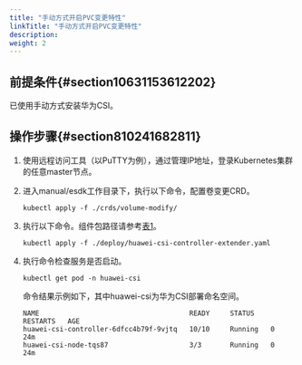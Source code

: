 ```yaml
---
title: "手动方式开启PVC变更特性"
linkTitle: "手动方式开启PVC变更特性"
description: 
weight: 2
---
```


## 前提条件{#section10631153612202}

已使用手动方式安装华为CSI。

## 操作步骤{#section810241682811}

1.  使用远程访问工具（以PuTTY为例），通过管理IP地址，登录Kubernetes集群的任意master节点。
2.  进入manual/esdk工作目录下，执行以下命令，配置卷变更CRD。

    ```
    kubectl apply -f ./crds/volume-modify/
    ```

3.  执行以下命令。组件包路径请参考[表1](/docs/installation-and-deployment/installation-preparations/downloading-the-huawei-csi-software-package#zh-cn_topic_0150885197_table17200162435412)。

    ```
    kubectl apply -f ./deploy/huawei-csi-controller-extender.yaml
    ```

4.  执行命令检查服务是否启动。

    ```
    kubectl get pod -n huawei-csi
    ```

    命令结果示例如下，其中huawei-csi为华为CSI部署命名空间。

    ```
    NAME                                     READY     STATUS    RESTARTS   AGE
    huawei-csi-controller-6dfcc4b79f-9vjtq   10/10     Running   0          24m
    huawei-csi-node-tqs87                    3/3       Running   0          24m
    ```

